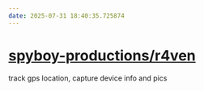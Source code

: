 ```yaml
---
date: 2025-07-31 18:40:35.725874
---
```


# [spyboy-productions/r4ven](https://github.com/spyboy-productions/r4ven)

track gps location, capture device info and pics